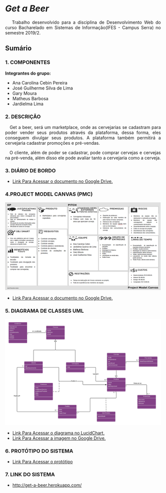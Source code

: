 # _Get a Beer_

<P align="justify">&nbsp&nbsp Trabalho desenvolvido para a disciplina de Desenvolvimento Web do curso Bacharelado em Sistemas de Informação(IFES - Campus Serra) no semestre 2019/2.</p>

## Sumário

### 1. COMPONENTES<br>
**Integrantes do grupo:**<br>
-   Ana Carolina Cebin Pereira
-   José Guilherme Silva de Lima
-   Gary Moura
-   Matheus Barbosa
-   Jardielma Lima

### 2. DESCRIÇÃO<br>
<P align="justify">&nbsp&nbsp Get a beer, será um marketplace, onde as cervejarias se cadastram para poder vender seus produtos através da plataforma, dessa forma, eles conseguem divulgar seus produtos. A plataforma também permitirá a cervejaria cadastrar promoções e pré-vendas.</p>
<P align="justify">&nbsp&nbsp O cliente, além de poder se cadastrar, pode comprar cervejas e cervejas na pré-venda, além disso ele pode avaliar tanto a cervejaria como a cerveja.
</p>

### 3. DIÁRIO DE BORDO<br>
-   [Link Para Acessar o documento no Google Drive.](https://drive.google.com/open?id=1Ak0uj_kzR64KAG4QMA6dSAbvalKgwi6pfDUCvHRnoPg)

### 4.PROJECT MODEL CANVAS (PMC)<br>
 ![Alt Text](https://github.com/get-a-beer/index/blob/master/Imagens/PMC-Imagem.png)
-   [Link Para Acessar o documento no Google Drive.](https://drive.google.com/open?id=1ZYCmK0_nWYtcsVDSg2vHKGIo3fm-zScy)

### 5. DIAGRAMA DE CLASSES UML<br>
 ![Alt Text](https://github.com/get-a-beer/index/blob/master/Imagens/Diagrama%20de%20Classes.png)
-   [Link Para Acessar o diagrama no LucidChart.](https://www.lucidchart.com/invitations/accept/ff496c06-40f2-42b9-8e89-b45d94718f9c)
-   [Link Para Acessar a imagem no Google Drive.](https://drive.google.com/open?id=1ftrq9AzxXV-gw9e8ol6bqRjzqTCxn8Wm)

### 6. PROTÓTIPO DO SISTEMA
 - [Link Para Acessar o protótipo](https://github.com/get-a-beer/index/blob/master/Imagens/Cervejeiros.pdf)
 
### 7. LINK DO SISTEMA
 - http://get-a-beer.herokuapp.com/
